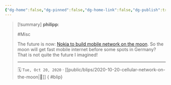 ```yaml
---
{"dg-home":false,"dg-pinned":false,"dg-home-link":false,"dg-publish":true,"type":"blip","created-date":"2020-10-20T00:00:00","disabled rules":["yaml-title","yaml-title-alias","file-name-heading"],"title":"philipp @ 2020-10-20","dg-permalink":"2020/10/20/cellular-network-on-the-moon/","updated-date":"2025-04-30T22:27:35","dg-path":"blips/2020-10-20-cellular-network-on-the-moon.md","permalink":"/2020/10/20/cellular-network-on-the-moon/","dgPassFrontmatter":true,"created":"2020-10-20T00:00:00","updated":"2025-04-30T22:27:35"}
---
```


> [!summary] **philipp**:
>
> #Misc
>
> The future is now: [Nokia to build mobile network on the
> moon](https://www.reuters.com/article/nokia-nasa-moon-idUSKBN2741JR). So the
> moon will get fast mobile internet before some spots in Germany? That is not
> quite the future I imagined!
> - - -
>
> 🗓️ `Tue, Oct 20, 2020` · [[public/blips/2020-10-20-cellular-network-on-the-moon\|🔗]]
{ #blip}

